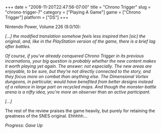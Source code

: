 +++
date = "2008-11-20T22:47:56-07:00"
title = "Chrono Trigger"
slug = "chrono-trigger-7"
category = ["Playing A Game"]
game = ["Chrono Trigger"]
platform = ["DS"]
+++

Nintendo Power, Volume 226 (9.0/10):

<i>[...] the modified translation somehow feels less inspired then [sic] the original, and, like in the PlayStation version of the game, there is a brief lag after battles.

Of course, if you've already conquered Chrono Trigger in its previous incarnations, your big question is probably whether the new content makes it worth playing yet again.  The answer: not especially.  The new areas are enjoyable, to be sure, but they're not directly connected to the story, and they focus more on combat than anything else.  The Dimensional Vortex dungeons, in particular, would have benefited from better designs instead of a reliance in large part on recycled maps.  And though the monster-battle arena is a nifty idea, you're more an observer than an active participant.

[...]</i>

The rest of the review praises the game heavily, but purely for retaining the greatness of the SNES original.  Ehhhhh...

<i>Progress: Gave Up</i>